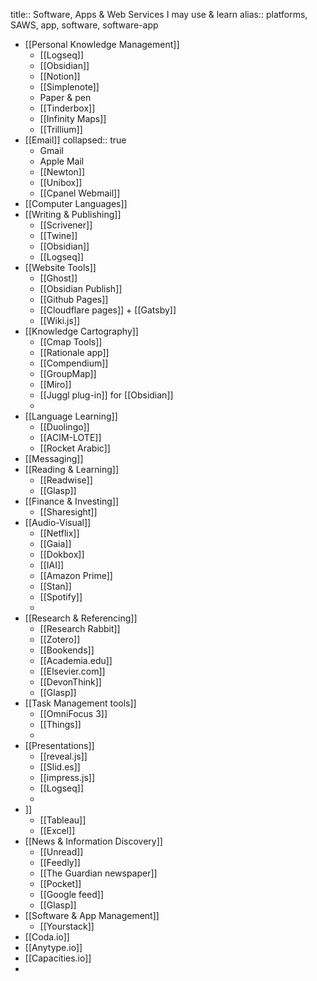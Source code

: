 title:: Software, Apps & Web Services I may use & learn
alias:: platforms, SAWS, app, software, software-app

- [[Personal Knowledge Management]]
	- [[Logseq]]
	- [[Obsidian]]
	- [[Notion]]
	- [[Simplenote]]
	- Paper & pen
	- [[Tinderbox]]
	- [[Infinity Maps]]
	- [[Trillium]]
- [[Email]]
  collapsed:: true
	- Gmail
	- Apple Mail
	- [[Newton]]
	- [[Unibox]]
	- [[Cpanel Webmail]]
- [[Computer Languages]]
- [[Writing & Publishing]]
	- [[Scrivener]]
	- [[Twine]]
	- [[Obsidian]]
	- [[Logseq]]
- [[Website Tools]]
	- [[Ghost]]
	- [[Obsidian Publish]]
	- [[Github Pages]]
	- [[Cloudflare pages]] + [[Gatsby]]
	- [[Wiki.js]]
- [[Knowledge Cartography]]
	- [[Cmap Tools]]
	- [[Rationale app]]
	- [[Compendium]]
	- [[GroupMap]]
	- [[Miro]]
	- [[Juggl plug-in]] for [[Obsidian]]
	-
- [[Language Learning]]
	- [[Duolingo]]
	- [[ACIM-LOTE]]
	- [[Rocket Arabic]]
- [[Messaging]]
- [[Reading & Learning]]
	- [[Readwise]]
	- [[Glasp]]
- [[Finance & Investing]]
	- [[Sharesight]]
- [[Audio-Visual]]
	- [[Netflix]]
	- [[Gaia]]
	- [[Dokbox]]
	- [[IAI]]
	- [[Amazon Prime]]
	- [[Stan]]
	- [[Spotify]]
	-
- [[Research & Referencing]]
	- [[Research Rabbit]]
	- [[Zotero]]
	- [[Bookends]]
	- [[Academia.edu]]
	- [[Elsevier.com]]
	- [[DevonThink]]
	- [[Glasp]]
- [[Task Management tools]]
	- [[OmniFocus 3]]
	- [[Things]]
	-
- [[Presentations]]
	- [[reveal.js]]
	- [[Slid.es]]
	- [[impress.js]]
	- [[Logseq]]
	-
- ]]
	- [[Tableau]]
	- [[Excel]]
- [[News & Information Discovery]]
	- [[Unread]]
	- [[Feedly]]
	- [[The Guardian newspaper]]
	- [[Pocket]]
	- [[Google feed]]
	- [[Glasp]]
- [[Software & App Management]]
	- [[Yourstack]]
- [[Coda.io]]
- [[Anytype.io]]
- [[Capacities.io]]
-